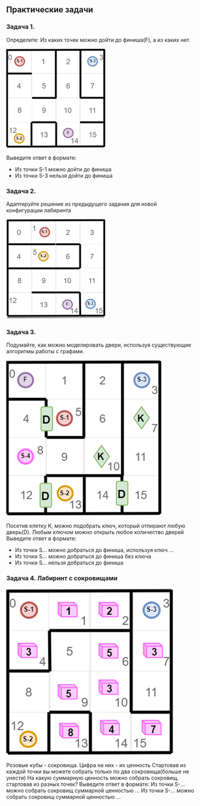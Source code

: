 
## Практические задачи


### Задача 1.

Определите: Из каких точек можно дойти до финиша(F), а из каких нет.

![](img/task1.png)




Выведите ответ в формате:

* Из точки S-1 можно дойти до финиша 
* Из точки S-3 нельзя дойти до финиша

### Задача 2.

Адаптируйте решение из предыдущего задания для новой конфигурации лабиринта

![](img/task2.png)


### Задача 3.

Подумайте, как можно моделировать двери, используя существующие алгоритмы работы с графами.

![](img/task_bfs_1.png)

Посетив клетку K, можно подобрать ключ, который отпирают любую дверь(D). 
Любым ключом можно открыть любое количество дверей
Выведите ответ в формате:

* Из точки S… можно добраться до финиша, используя ключ ... 
* Из точки S… можно добраться до финиша без ключа
* Из точки S… нельзя добраться до финиша


### Задача 4. Лабиринт с сокровищами

![](img/task_bfs_2.png)

Розовые кубы - сокровища. 
Цифра на них - их ценность
Стартовав из каждой точки вы можете собрать только по два сокровища(больше не унести)
На какую суммарную ценность можно собрать сокровищ, стартовав из разных точек?
Выведите ответ в формате:
Из точки S-... можно собрать сокровищ суммарной ценностью ... 
Из точки S-... можно собрать сокровищ суммарной ценностью ...
